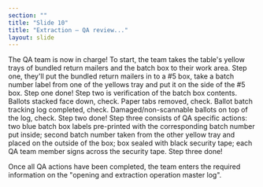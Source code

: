 ```yaml
---
section: ""
title: "Slide 10"
title: "Extraction – QA review..."
layout: slide
---
```


The QA team is now in charge! To start, the team takes the table's yellow trays of bundled return mailers and the batch box to their work area. Step one, they'll put the bundled return mailers in to a #5 box, take a batch number label from one of the yellows tray and put it on the side of the #5 box. Step one done! Step two is verification of the batch box contents. Ballots stacked face down, check. Paper tabs removed, check. Ballot batch tracking log completed, check. Damaged/non-scannable ballots on top of the log, check. Step two done! Step three consists of QA specific actions: two blue batch box labels pre-printed with the corresponding batch number put inside; second batch number taken from the other yellow tray and placed on the outside of the box; box sealed with black security tape; each QA team member signs across the security tape. Step three done!

Once all QA actions have been completed, the team enters the required information on the "opening and extraction operation master log".
